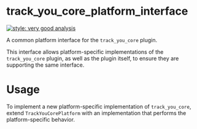 # track_you_core_platform_interface

[![style: very good analysis][very_good_analysis_badge]][very_good_analysis_link]

A common platform interface for the `track_you_core` plugin.

This interface allows platform-specific implementations of the `track_you_core` plugin, as well as the plugin itself, to ensure they are supporting the same interface.

# Usage

To implement a new platform-specific implementation of `track_you_core`, extend `TrackYouCorePlatform` with an implementation that performs the platform-specific behavior.

[very_good_analysis_badge]: https://img.shields.io/badge/style-very_good_analysis-B22C89.svg
[very_good_analysis_link]: https://pub.dev/packages/very_good_analysis
